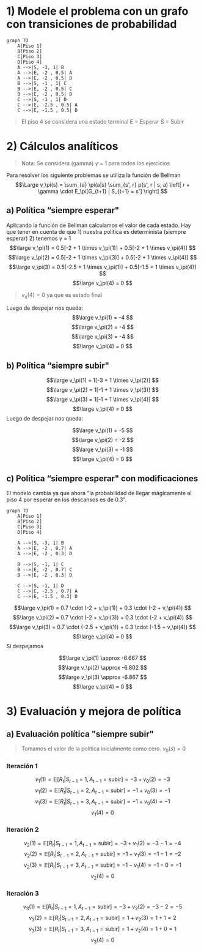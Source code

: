 
# 1) Modele el problema con un grafo con transiciones de probabilidad

```mermaid
graph TD
	A[Piso 1]
	B[Piso 2]
	C[Piso 3]
	D[Piso 4]
    A -->|S, -3, 1| B
    A -->|E, -2 , 0.5| A
    A -->|E, -2 , 0.5| D
    B -->|S, -1 , 1| C
    B -->|E, -2 , 0.5| C
    B -->|E, -2 , 0.5| D
    C -->|S, -1 , 1| D
    C -->|E, -2.5 , 0.5| A
    C -->|E, -1.5 , 0.5| D
```
> El piso 4 se considera una estado terminal
> E = Esperar
> S = Subir


# 2) Cálculos analíticos

> Nota: Se considera (gamma) $\gamma$ = 1 para todos los ejercicios

Para resolver los siguiente problemas se utiliza la función de Bellman
$$\Large
v_\pi(s) = \sum_{a} \pi(a|s) \sum_{s', r} p(s', r | s, a) \left[ r + \gamma \cdot E_\pi[G_{t+1} | S_{t+1} = s'] \right]
$$

## a) Política “siempre esperar"

Aplicando la función de Bellman calculamos el valor de cada estado. Hay que tener en cuenta de que 1) nuestra política es determinista (siempre esperar) 2) tenemos $\gamma$ = 1
$$\large v_\pi(1) = 0.5[-2 + 1 \times v_\pi(1)] + 0.5[-2 + 1 \times v_\pi(4)] $$
$$\large
v_\pi(2) = 0.5[-2 + 1 \times v_\pi(3)] + 0.5[-2 + 1 \times v_\pi(4)]
$$
$$\large
v_\pi(3) = 0.5[-2.5 + 1 \times v_\pi(1)] + 0.5[-1.5 + 1 \times v_\pi(4)]
$$
$$\large
v_\pi(4) = 0
$$
> $v_\pi(4) = 0$ ya que es estado final

Luego de despejar nos queda:
$$\large 
v_\pi(1) = -4 
$$
$$\large 
v_\pi(2) = -4 
$$
$$\large 
v_\pi(3) = -4 
$$
$$\large 
v_\pi(4) = 0 
$$

## b) Política “siempre subir"

$$\large
v_\pi(1) = 1[-3 + 1 \times v_\pi(2)] 
$$
$$\large
v_\pi(2) = 1[-1 + 1 \times v_\pi(3)]
$$
$$\large
v_\pi(3) = 1[-1 + 1 \times v_\pi(4)]
$$
$$\large
v_\pi(4) = 0
$$
Luego de despejar nos queda:

$$\large
v_\pi(1) = -5
$$
$$\large
v_\pi(2) = -2
$$
$$\large
v_\pi(3) = -1
$$
$$\large
v_\pi(4) = 0
$$

## c) Política “siempre esperar" con modificaciones

El modelo cambia ya que ahora "la probabilidad de llegar mágicamente al piso 4 por esperar en los descansos es de 0.3".


```mermaid
graph TD
	A[Piso 1]
	B[Piso 2]
	C[Piso 3]
	D[Piso 4]
	
    A -->|S, -3, 1| B
    A -->|E, -2 , 0.7| A
    A -->|E, -2 , 0.3| D
    
    B -->|S, -1, 1| C
    B -->|E, -2 , 0.7| C
    B -->|E, -2 , 0.3| D
    
	C -->|S, -1, 1| D
    C -->|E, -2.5 , 0.7| A
    C -->|E, -1.5 , 0.3| D
```

$$\large
v_\pi(1) = 0.7 \cdot (-2 + v_\pi(1)) + 0.3 \cdot (-2 + v_\pi(4))
$$
$$\large
v_\pi(2) = 0.7 \cdot (-2 + v_\pi(3)) + 0.3 \cdot (-2 + v_\pi(4))
$$
$$\large
v_\pi(3) = 0.7 \cdot (-2.5 + v_\pi(1)) + 0.3 \cdot (-1.5 + v_\pi(4))
$$
$$\large
v_\pi(4) = 0
$$
Si despejamos

$$\large
v_\pi(1) \approx -6.667
$$
$$\large
v_\pi(2) \approx -6.802
$$
$$\large
v_\pi(3) \approx -6.867
$$
$$\large
v_\pi(4) = 0
$$

# 3) Evaluación y mejora de política

## a) Evaluación política "siempre subir"

> Tomamos el valor de la política inicialmente como cero. $v_0(s) = 0$

### Iteración 1

$$
v_1(1) = \mathbb{E}[R_t | S_{t-1} = 1, A_{t-1} = \text{subir}] = -3 + v_0(2) = -3
$$
$$
v_1(2) = \mathbb{E}[R_t | S_{t-1} = 2, A_{t-1} = \text{subir}] = -1 + v_0(3) = -1
$$
$$
v_1(3) = \mathbb{E}[R_t | S_{t-1} = 3, A_{t-1} = \text{subir}] = -1 + v_0(4) = -1
$$
$$
v_1(4) = 0
$$
### Iteración 2

$$
v_2(1) = \mathbb{E}[R_t | S_{t-1} = 1, A_{t-1} = \text{subir}] = -3 + v_1(2) = -3 - 1 = -4
$$
$$
v_2(2) = \mathbb{E}[R_t | S_{t-1} = 2, A_{t-1} = \text{subir}] = -1 + v_1(3) = -1 - 1 = -2
$$
$$
v_2(3) = \mathbb{E}[R_t | S_{t-1} = 3, A_{t-1} = \text{subir}] = -1 - v_1(4) = -1 - 0 = -1
$$
$$
v_2(4) = 0
$$
### Iteración 3

$$
v_3(1) = \mathbb{E}[R_t | S_{t-1} = 1, A_{t-1} = \text{subir}] = -3 + v_2(2) = -3 - 2 = -5
$$
$$
v_3(2) = \mathbb{E}[R_t | S_{t-1} = 2, A_{t-1} = \text{subir}] = 1 + v_2(3) = 1 + 1 = 2
$$
$$
v_3(3) = \mathbb{E}[R_t | S_{t-1} = 3, A_{t-1} = \text{subir}] = 1 + v_2(4) = 1 + 0 = 1
$$
$$
v_3(4) = 0
$$


